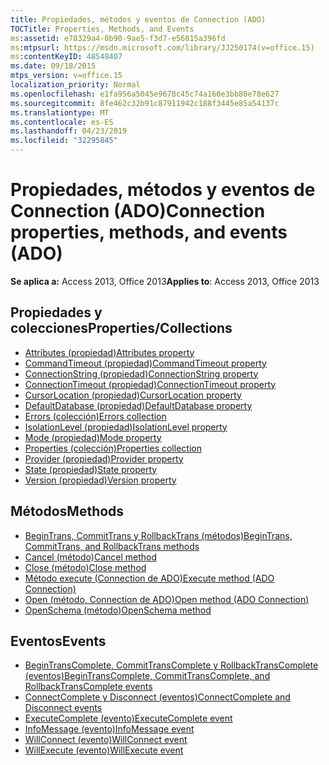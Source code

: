 ```yaml
---
title: Propiedades, métodos y eventos de Connection (ADO)
TOCTitle: Properties, Methods, and Events
ms:assetid: e78329a4-0b90-9ae5-f3d7-e56815a396fd
ms:mtpsurl: https://msdn.microsoft.com/library/JJ250174(v=office.15)
ms:contentKeyID: 48548407
ms.date: 09/18/2015
mtps_version: v=office.15
localization_priority: Normal
ms.openlocfilehash: e1fa956a5045e9678c45c74a160e3bb80e78e627
ms.sourcegitcommit: 8fe462c32b91c87911942c188f3445e85a54137c
ms.translationtype: MT
ms.contentlocale: es-ES
ms.lasthandoff: 04/23/2019
ms.locfileid: "32295845"
---
```

# <a name="connection-properties-methods-and-events-ado"></a><span data-ttu-id="3b3b3-102">Propiedades, métodos y eventos de Connection (ADO)</span><span class="sxs-lookup"><span data-stu-id="3b3b3-102">Connection properties, methods, and events (ADO)</span></span>

<span data-ttu-id="3b3b3-103">**Se aplica a:** Access 2013, Office 2013</span><span class="sxs-lookup"><span data-stu-id="3b3b3-103">**Applies to**: Access 2013, Office 2013</span></span>

## <a name="propertiescollections"></a><span data-ttu-id="3b3b3-104">Propiedades y colecciones</span><span class="sxs-lookup"><span data-stu-id="3b3b3-104">Properties/Collections</span></span>

- [<span data-ttu-id="3b3b3-105">Attributes (propiedad)</span><span class="sxs-lookup"><span data-stu-id="3b3b3-105">Attributes property</span></span>](attributes-property-ado.md)
- [<span data-ttu-id="3b3b3-106">CommandTimeout (propiedad)</span><span class="sxs-lookup"><span data-stu-id="3b3b3-106">CommandTimeout property</span></span>](commandtimeout-property-ado.md)
- [<span data-ttu-id="3b3b3-107">ConnectionString (propiedad)</span><span class="sxs-lookup"><span data-stu-id="3b3b3-107">ConnectionString property</span></span>](connectionstring-property-ado.md)
- [<span data-ttu-id="3b3b3-108">ConnectionTimeout (propiedad)</span><span class="sxs-lookup"><span data-stu-id="3b3b3-108">ConnectionTimeout property</span></span>](connectiontimeout-property-ado.md)
- [<span data-ttu-id="3b3b3-109">CursorLocation (propiedad)</span><span class="sxs-lookup"><span data-stu-id="3b3b3-109">CursorLocation property</span></span>](cursorlocation-property-ado.md)
- [<span data-ttu-id="3b3b3-110">DefaultDatabase (propiedad)</span><span class="sxs-lookup"><span data-stu-id="3b3b3-110">DefaultDatabase property</span></span>](defaultdatabase-property-ado.md)
- [<span data-ttu-id="3b3b3-111">Errors (colección)</span><span class="sxs-lookup"><span data-stu-id="3b3b3-111">Errors collection</span></span>](errors-collection-ado.md)
- [<span data-ttu-id="3b3b3-112">IsolationLevel (propiedad)</span><span class="sxs-lookup"><span data-stu-id="3b3b3-112">IsolationLevel property</span></span>](isolationlevel-property-ado.md)
- [<span data-ttu-id="3b3b3-113">Mode (propiedad)</span><span class="sxs-lookup"><span data-stu-id="3b3b3-113">Mode property</span></span>](mode-property-ado.md)
- [<span data-ttu-id="3b3b3-114">Properties (colección)</span><span class="sxs-lookup"><span data-stu-id="3b3b3-114">Properties collection</span></span>](properties-collection-ado.md)
- [<span data-ttu-id="3b3b3-115">Provider (propiedad)</span><span class="sxs-lookup"><span data-stu-id="3b3b3-115">Provider property</span></span>](provider-property-ado.md)
- [<span data-ttu-id="3b3b3-116">State (propiedad)</span><span class="sxs-lookup"><span data-stu-id="3b3b3-116">State property</span></span>](state-property-ado.md)
- [<span data-ttu-id="3b3b3-117">Version (propiedad)</span><span class="sxs-lookup"><span data-stu-id="3b3b3-117">Version property</span></span>](version-property-ado.md)


## <a name="methods"></a><span data-ttu-id="3b3b3-118">Métodos</span><span class="sxs-lookup"><span data-stu-id="3b3b3-118">Methods</span></span>

- [<span data-ttu-id="3b3b3-119">BeginTrans, CommitTrans y RollbackTrans (métodos)</span><span class="sxs-lookup"><span data-stu-id="3b3b3-119">BeginTrans, CommitTrans, and RollbackTrans methods</span></span>](begintrans-committrans-and-rollbacktrans-methods-ado.md)
- [<span data-ttu-id="3b3b3-120">Cancel (método)</span><span class="sxs-lookup"><span data-stu-id="3b3b3-120">Cancel method</span></span>](cancel-method-ado.md)
- [<span data-ttu-id="3b3b3-121">Close (método)</span><span class="sxs-lookup"><span data-stu-id="3b3b3-121">Close method</span></span>](close-method-ado.md)
- [<span data-ttu-id="3b3b3-122">Método execute (Connection de ADO)</span><span class="sxs-lookup"><span data-stu-id="3b3b3-122">Execute method (ADO Connection)</span></span>](https://docs.microsoft.com/office/vba/access/concepts/miscellaneous/execute-method-ado-connection)
- [<span data-ttu-id="3b3b3-123">Open (método, Connection de ADO)</span><span class="sxs-lookup"><span data-stu-id="3b3b3-123">Open method (ADO Connection)</span></span>](open-method-ado-connection.md)
- [<span data-ttu-id="3b3b3-124">OpenSchema (método)</span><span class="sxs-lookup"><span data-stu-id="3b3b3-124">OpenSchema method</span></span>](openschema-method-ado.md)


## <a name="events"></a><span data-ttu-id="3b3b3-125">Eventos</span><span class="sxs-lookup"><span data-stu-id="3b3b3-125">Events</span></span>

- [<span data-ttu-id="3b3b3-126">BeginTransComplete, CommitTransComplete y RollbackTransComplete (eventos)</span><span class="sxs-lookup"><span data-stu-id="3b3b3-126">BeginTransComplete, CommitTransComplete, and RollbackTransComplete events</span></span>](begintranscomplete-committranscomplete-and-rollbacktranscomplete-events-ado.md)
- [<span data-ttu-id="3b3b3-127">ConnectComplete y Disconnect (eventos)</span><span class="sxs-lookup"><span data-stu-id="3b3b3-127">ConnectComplete and Disconnect events</span></span>](connectcomplete-and-disconnect-events-ado.md)
- [<span data-ttu-id="3b3b3-128">ExecuteComplete (evento)</span><span class="sxs-lookup"><span data-stu-id="3b3b3-128">ExecuteComplete event</span></span>](executecomplete-event-ado.md)
- [<span data-ttu-id="3b3b3-129">InfoMessage (evento)</span><span class="sxs-lookup"><span data-stu-id="3b3b3-129">InfoMessage event</span></span>](infomessage-event-ado.md)
- [<span data-ttu-id="3b3b3-130">WillConnect (evento)</span><span class="sxs-lookup"><span data-stu-id="3b3b3-130">WillConnect event</span></span>](willconnect-event-ado.md)
- [<span data-ttu-id="3b3b3-131">WillExecute (evento)</span><span class="sxs-lookup"><span data-stu-id="3b3b3-131">WillExecute event</span></span>](willexecute-event-ado.md)


